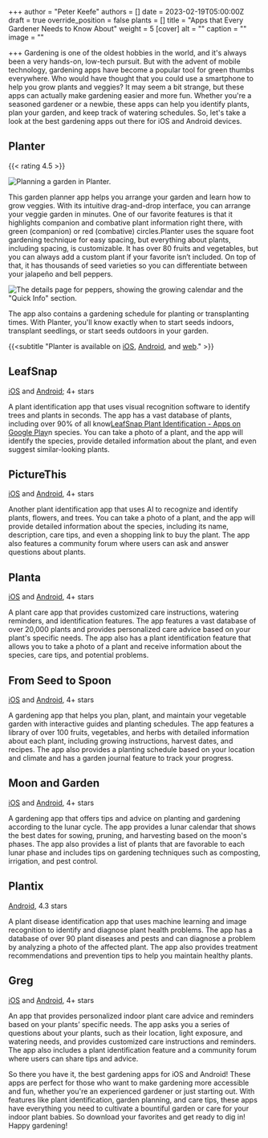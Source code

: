 +++
author = "Peter Keefe"
authors = []
date = 2023-02-19T05:00:00Z
draft = true
override_position = false
plants = []
title = "Apps that Every Gardener Needs to Know About"
weight = 5
[cover]
alt = ""
caption = ""
image = ""

+++
Gardening is one of the oldest hobbies in the world, and it's always been a very hands-on, low-tech pursuit. But with the advent of mobile technology, gardening apps have become a popular tool for green thumbs everywhere. Who would have thought that you could use a smartphone to help you grow plants and veggies? It may seem a bit strange, but these apps can actually make gardening easier and more fun. Whether you're a seasoned gardener or a newbie, these apps can help you identify plants, plan your garden, and keep track of watering schedules. So, let's take a look at the best gardening apps out there for iOS and Android devices.

## Planter

{{< rating 4.5 >}}

![](/uploads/planter_preview.gif "Planning a garden in Planter.")

This garden planner app helps you arrange your garden and learn how to grow veggies. With its intuitive drag-and-drop interface, you can arrange your veggie garden in minutes. One of our favorite features is that it highlights companion and combative plant information right there, with green (companion) or red (combative) circles.Planter uses the square foot gardening technique for easy spacing, but everything about plants, including spacing, is customizable. It has over 80 fruits and vegetables, but you can always add a custom plant if your favorite isn’t included. On top of that, it has thousands of seed varieties so you can differentiate between your jalapeño and bell peppers.

![](/uploads/screen-shot-2023-01-24-at-3-58-08-pm.png 'The details page for peppers, showing the growing calendar and the "Quick Info" section.')

The app also contains a gardening schedule for planting or transplanting times. With Planter, you'll know exactly when to start seeds indoors, transplant seedlings, or start seeds outdoors in your garden.

{{<subtitle "Planter is available on [iOS](https://apps.apple.com/us/app/planter-garden-planner/id1542642210), [Android](https://play.google.com/store/apps/details?id=com.perculacreative.peter.gardenplanner&hl=en_US&gl=US), and [web](https://planter.garden)." >}}

## LeafSnap

[iOS](https://apps.apple.com/us/app/leafsnap-plant-identification/id1487972880) and [Android](https://play.google.com/store/apps/details?id=plant.identification.snap&hl=en_US&gl=US); 4+ stars

A plant identification app that uses visual recognition software to identify trees and plants in seconds. The app has a vast database of plants, including over 90% of all know[LeafSnap Plant Identification - Apps on Google Play](https://play.google.com/store/apps/details?id=plant.identification.snap&hl=en_US&gl=US)n species. You can take a photo of a plant, and the app will identify the species, provide detailed information about the plant, and even suggest similar-looking plants.

## PictureThis

[iOS](https://apps.apple.com/us/app/picturethis-plant-identifier/id1252497129) and [Android](https://play.google.com/store/apps/details?id=cn.danatech.xingseus&hl=en_US&gl=US), 4+ stars

Another plant identification app that uses AI to recognize and identify plants, flowers, and trees. You can take a photo of a plant, and the app will provide detailed information about the species, including its name, description, care tips, and even a shopping link to buy the plant. The app also features a community forum where users can ask and answer questions about plants.

## Planta

[iOS](https://apps.apple.com/us/app/planta-plant-care-reminders/id1410126781) and [Android](https://play.google.com/store/apps/details?id=com.stromming.planta&hl=en_US&gl=US), 4+ stars

A plant care app that provides customized care instructions, watering reminders, and identification features. The app features a vast database of over 20,000 plants and provides personalized care advice based on your plant's specific needs. The app also has a plant identification feature that allows you to take a photo of a plant and receive information about the species, care tips, and potential problems.

## From Seed to Spoon

[iOS](https://apps.apple.com/us/app/seed-to-spoon-growing-food/id1312538762) and [Android](https://play.google.com/store/apps/details?id=io.ionic.seed2spoon&hl=en_US&gl=US), 4+ stars

A gardening app that helps you plan, plant, and maintain your vegetable garden with interactive guides and planting schedules. The app features a library of over 100 fruits, vegetables, and herbs with detailed information about each plant, including growing instructions, harvest dates, and recipes. The app also provides a planting schedule based on your location and climate and has a garden journal feature to track your progress.

## Moon and Garden

[iOS](https://apps.apple.com/us/app/moon-garden/id1038475934) and [Android](https://play.google.com/store/apps/details?id=com.cs.biodyapp&hl=en_US&gl=US), 4+ stars

A gardening app that offers tips and advice on planting and gardening according to the lunar cycle. The app provides a lunar calendar that shows the best dates for sowing, pruning, and harvesting based on the moon's phases. The app also provides a list of plants that are favorable to each lunar phase and includes tips on gardening techniques such as composting, irrigation, and pest control.

## Plantix

[Android](https://play.google.com/store/apps/details?id=com.peat.GartenBank&hl=en_US&gl=US), 4.3 stars

A plant disease identification app that uses machine learning and image recognition to identify and diagnose plant health problems. The app has a database of over 90 plant diseases and pests and can diagnose a problem by analyzing a photo of the affected plant. The app also provides treatment recommendations and prevention tips to help you maintain healthy plants.

## Greg

[iOS](https://apps.apple.com/us/app/plant-identifier-care-greg/id1512912236) and [Android](https://play.google.com/store/apps/details?id=greg.io.care_app_android&hl=en_US&gl=US), 4+ stars

An app that provides personalized indoor plant care advice and reminders based on your plants’ specific needs. The app asks you a series of questions about your plants, such as their location, light exposure, and watering needs, and provides customized care instructions and reminders. The app also includes a plant identification feature and a community forum where users can share tips and advice.

So there you have it, the best gardening apps for iOS and Android! These apps are perfect for those who want to make gardening more accessible and fun, whether you're an experienced gardener or just starting out. With features like plant identification, garden planning, and care tips, these apps have everything you need to cultivate a bountiful garden or care for your indoor plant babies. So download your favorites and get ready to dig in! Happy gardening!